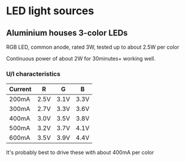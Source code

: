 # LED light sources

## Aluminium houses 3-color LEDs

RGB LED, common anode, rated 3W, tested up to about 2.5W per color

Continuous power of about 2W for 30minutes+ working well.

### U/I characteristics

|Current|R|G|B|
|---|---|---|---|
|200mA|2.5V|3.1V|3.3V|
|300mA|2.7V|3.3V|3.6V|
|400mA|3.0V|3.5V|3.8V|
|500mA|3.2V|3.7V|4.1V|
|600mA|3.5V|3.9V|4.4V|

It's probably best to drive these with about 400mA per color
